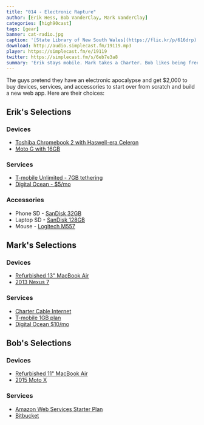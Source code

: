 ```yaml
---
title: "014 - Electronic Rapture"
author: [Erik Hess, Bob VanderClay, Mark VanderClay]
categories: [high90cast]
tags: [gear]
banner: cat-radio.jpg
caption: '[State Library of New South Wales](https://flic.kr/p/616drp)'
download: http://audio.simplecast.fm/19119.mp3
player: https://simplecast.fm/e/19119
twitter: https://simplecast.fm/s/6eb7e3a8
summary: 'Erik stays mobile. Mark takes a Charter. Bob likes being free.'
---
```


The guys pretend they have an electronic apocalypse and get $2,000 to buy devices, services, and accessories to start over from scratch and build a new web app. Here are their choices:

## Erik's Selections

### Devices

* [Toshiba Chromebook 2 with Haswell-era Celeron](http://www.amazon.com/Toshiba-CB35-B3340-Chromebook-Celeron-HD-Screen/dp/B00N99FXIS/ref=sr_1_2?s=pc&ie=UTF8&qid=1443106289&sr=1-2&keywords=toshiba+chromebook+2)
* [Moto G with 16GB](https://www.motorola.com/us/motomaker?pid=FLEXR4&action=designNew#memory)

### Services

* [T-mobile Unlimited - 7GB tethering](http://www.t-mobile.com/cell-phone-plans/individual.html)
* [Digital Ocean - $5/mo](https://www.digitalocean.com/pricing/)

### Accessories

* Phone SD - [SanDisk 32GB](http://www.amazon.com/SanDisk-Memory-Adapter--SDSDQUAN-032G-G4A-Version/dp/B00M55C0NS/ref=sr_1_1?s=pc&ie=UTF8&qid=1443106902&sr=1-1&keywords=micro+sd+card)
* Laptop SD - [SanDisk 128GB](http://www.amazon.com/SanDisk-Memory-Adapter--SDSDQUAN-032G-G4A-Version/dp/B00M55C0NS/ref=sr_1_1?s=pc&ie=UTF8&qid=1443106902&sr=1-1&keywords=micro+sd+card)
* Mouse - [Logitech M557](http://www.amazon.com/Logitech-Bluetooth-Mouse-Windows-Tablets/dp/B00JUHDYSO/ref=sr_1_1?s=pc&ie=UTF8&qid=1443107282&sr=1-1&keywords=logitech+bluetooth+mouse)

## Mark's Selections

### Devices

* [Refurbished 13" MacBook Air](http://www.apple.com/shop/buy-mac/macbook-air?product=MJVE2LL/A&step=config#)
* [2013 Nexus 7](https://www.asus.com/us/Tablets/Nexus_7_2013/)

### Services

* [Charter Cable Internet](https://www.charter.com/browse/content/internet)
* [T-mobile 1GB plan](http://www.t-mobile.com/cell-phone-plans/mobile-internet.html)
* [Digital Ocean $10/mo](https://www.digitalocean.com/pricing/)

## Bob's Selections

### Devices

* [Refurbished 11" MacBook Air](http://www.apple.com/shop/product/FJVM2LL/A/refurbished-116-inch-macbook-air-16ghz-dual-core-intel-core-i5)
* [2015 Moto X](http://www.motorola.com/us/products/moto-x-pure-edition)

### Services

* [Amazon Web Services Starter Plan](https://aws.amazon.com/pricing/)
* [Bitbucket](https://www.atlassian.com/software/bitbucket)



